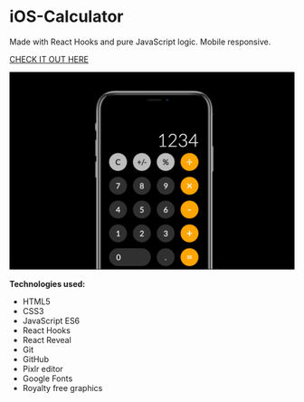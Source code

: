 # iOS-Calculator

Made with React Hooks and pure JavaScript logic. Mobile responsive.

[CHECK IT OUT HERE](https://kasjanhinc.github.io/iOS-Calculator/)

![iOS Calculator](./src/img/calc.png)

**Technologies used:**

- HTML5
- CSS3
- JavaScript ES6
- React Hooks
- React Reveal
- Git
- GitHub
- Pixlr editor
- Google Fonts
- Royalty free graphics